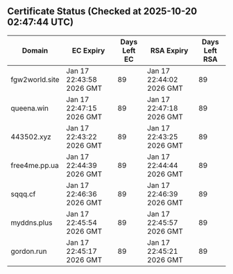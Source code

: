 ## Certificate Status (Checked at 2025-10-20 02:47:44 UTC)
| Domain | EC Expiry | Days Left EC | RSA Expiry | Days Left RSA |
|--------|-----------|-------------|------------|--------------|
| fgw2world.site | Jan 17 22:43:58 2026 GMT | 89 | Jan 17 22:44:02 2026 GMT | 89 |
| queena.win | Jan 17 22:47:15 2026 GMT | 89 | Jan 17 22:47:18 2026 GMT | 89 |
| 443502.xyz | Jan 17 22:43:22 2026 GMT | 89 | Jan 17 22:43:25 2026 GMT | 89 |
| free4me.pp.ua | Jan 17 22:44:39 2026 GMT | 89 | Jan 17 22:44:44 2026 GMT | 89 |
| sqqq.cf | Jan 17 22:46:36 2026 GMT | 89 | Jan 17 22:46:39 2026 GMT | 89 |
| myddns.plus | Jan 17 22:45:54 2026 GMT | 89 | Jan 17 22:45:57 2026 GMT | 89 |
| gordon.run | Jan 17 22:45:17 2026 GMT | 89 | Jan 17 22:45:21 2026 GMT | 89 |
